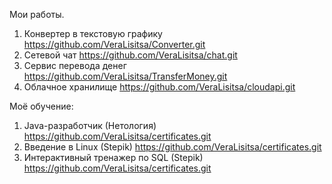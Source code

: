 Мои работы.
1.	Конвертер в текстовую графику https://github.com/VeraLisitsa/Converter.git 
2.	Сетевой чат https://github.com/VeraLisitsa/chat.git
3.	Сервис перевода денег https://github.com/VeraLisitsa/TransferMoney.git 
4.	Облачное хранилище https://github.com/VeraLisitsa/cloudapi.git

Moё обучение:
1. Java-разработчик (Нетология) https://github.com/VeraLisitsa/certificates.git
2. Введение в Linux (Stepik) https://github.com/VeraLisitsa/certificates.git
3. Интерактивный тренажер по SQL (Stepik) https://github.com/VeraLisitsa/certificates.git   
   


   
